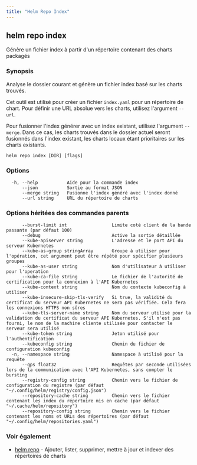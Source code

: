 ```yaml
---
title: "Helm Repo Index"
---
```


## helm repo index

Génère un fichier index à partir d'un répertoire contenant des charts packagés

### Synopsis

Analyse le dossier courant et génère un fichier index basé sur les charts trouvés.

Cet outil est utilisé pour créer un fichier `index.yaml` pour un répertoire de chart. Pour définir une URL absolue vers les charts, utilisez l'argument `--url`.

Pour fusionner l'index générer avec un index existant, utilisez l'argument `--merge`. Dans ce cas, les charts trouvés dans le dossier actuel seront fusionnés dans l'index existant, les charts locaux étant prioritaires sur les charts existants.


```
helm repo index [DIR] [flags]
```

### Options

```
  -h, --help           Aide pour la commande index
      --json           Sortie au format JSON
      --merge string   Fusionne l'index généré avec l'index donné
      --url string     URL du répertoire de charts
```

### Options héritées des commandes parents

```
      --burst-limit int                 Limite coté client de la bande passante (par défaut 100)
      --debug                           Active la sortie détaillée
      --kube-apiserver string           L'adresse et le port API du serveur Kubernetes
      --kube-as-group stringArray       Groupe à utiliser pour l'opération, cet argument peut être répété pour spécifier plusieurs groupes
      --kube-as-user string             Nom d'utilisateur à utiliser pour l'operation
      --kube-ca-file string             Le fichier de l'autorité de certification pour la connexion à l'API Kubernetes
      --kube-context string             Nom du contexte kubeconfig à utiliser
      --kube-insecure-skip-tls-verify   Si true, la validité du certificat du serveur API Kubernetes ne sera pas vérifiée. Cela fera les connexions HTTPS non sûres
      --kube-tls-server-name string     Nom du serveur utilisé pour la validation du certificat du serveur API Kubernetes. S'il n'est pas fourni, le nom de la machine cliente utilisée pour contacter le serveur sera utilisé
      --kube-token string               Jeton utilisé pour l'authentification
      --kubeconfig string               Chemin du fichier de configuration kubeconfig
  -n, --namespace string                Namespace à utilisé pour la requête
      --qps float32                     Requêtes par seconde utilisées lors de la communication avec l'API Kubernetes, sans compter le bursting
      --registry-config string          Chemin vers le fichier de configuration du registre (par défaut "~/.config/helm/registry/config.json")
      --repository-cache string         Chemin vers le fichier contenant les index du répertoire mis en cache (par défaut "~/.cache/helm/repository")
      --repository-config string        Chemin vers le fichier contenant les noms et URLs des répertoires (par défaut "~/.config/helm/repositories.yaml")
```

### Voir également

* [helm repo](helm_repo.md) - Ajouter, lister, supprimer, mettre à jour et indexer des répertoires de charts

